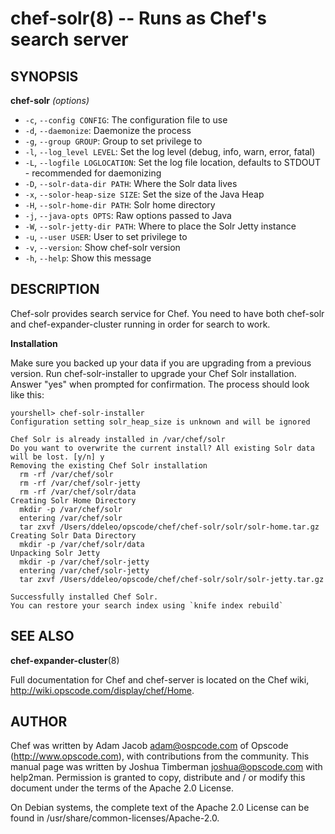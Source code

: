 chef-solr(8) -- Runs as Chef's search server
========================================

## SYNOPSIS

__chef-solr__ _(options)_

  * `-c`, `--config CONFIG`:
    The configuration file to use
  * `-d`, `--daemonize`:
    Daemonize the process
  * `-g`, `--group GROUP`:
    Group to set privilege to
  * `-l`, `--log_level LEVEL`:
    Set the log level (debug, info, warn, error, fatal)
  * `-L`, `--logfile LOGLOCATION`:
    Set the log file location, defaults to STDOUT - recommended for daemonizing
  * `-D`, `--solr-data-dir PATH`:
    Where the Solr data lives
  * `-x`, `--solor-heap-size SIZE`:
    Set the size of the Java Heap
  * `-H`, `--solr-home-dir PATH`:
    Solr home directory
  * `-j`, `--java-opts OPTS`:
    Raw options passed to Java
  * `-W`, `--solr-jetty-dir PATH`:
    Where to place the Solr Jetty instance
  * `-u`, `--user USER`:
    User to set privilege to
  * `-v`, `--version`:
    Show chef-solr version
  * `-h`, `--help`:
    Show this message

## DESCRIPTION

Chef-solr provides search service for Chef. You need to have both
chef-solr and chef-expander-cluster running in order for search to work.

__Installation__

Make sure you backed up your data if you are upgrading from a previous version.
Run chef-solr-installer to upgrade your Chef Solr installation. Answer "yes"
when prompted for confirmation. The process should look like this:

    yourshell> chef-solr-installer
    Configuration setting solr_heap_size is unknown and will be ignored

    Chef Solr is already installed in /var/chef/solr
    Do you want to overwrite the current install? All existing Solr data will be lost. [y/n] y
    Removing the existing Chef Solr installation
      rm -rf /var/chef/solr
      rm -rf /var/chef/solr-jetty
      rm -rf /var/chef/solr/data
    Creating Solr Home Directory
      mkdir -p /var/chef/solr
      entering /var/chef/solr
      tar zxvf /Users/ddeleo/opscode/chef/chef-solr/solr/solr-home.tar.gz
    Creating Solr Data Directory
      mkdir -p /var/chef/solr/data
    Unpacking Solr Jetty
      mkdir -p /var/chef/solr-jetty
      entering /var/chef/solr-jetty
      tar zxvf /Users/ddeleo/opscode/chef/chef-solr/solr/solr-jetty.tar.gz

    Successfully installed Chef Solr.
    You can restore your search index using `knife index rebuild`

## SEE ALSO

__chef-expander-cluster__(8)

Full documentation for Chef and chef-server is located on the Chef
wiki, http://wiki.opscode.com/display/chef/Home.

## AUTHOR

Chef was written by Adam Jacob <adam@ospcode.com> of Opscode
(http://www.opscode.com),  with contributions from the community.  This
manual page was written by Joshua Timberman  <joshua@opscode.com>  with
help2man.  Permission  is  granted  to copy, distribute and / or modify
this document under the terms of the Apache 2.0 License.

On Debian systems, the complete text of the Apache 2.0 License  can  be
found in /usr/share/common-licenses/Apache-2.0.